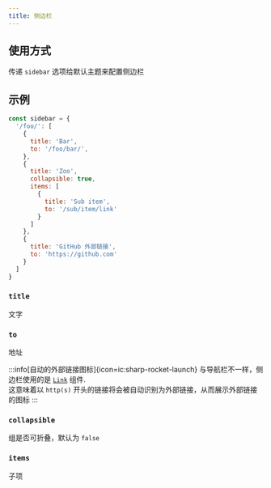 ```yaml
---
title: 侧边栏
---
```


## 使用方式

传递 `sidebar` 选项给默认主题来配置侧边栏

## 示例

```js
const sidebar = {
  '/foo/': [
    {
      title: 'Bar',
      to: '/foo/bar/',
    },
    {
      title: 'Zoo',
      collapsible: true,
      items: [
        {
          title: 'Sub item',
          to: '/sub/item/link'
        }
      ]
    },
    {
      title: 'GitHub 外部链接',
      to: 'https://github.com'
    }
  ]
}
```

### `title`

文字

### `to`

地址

:::info[自动的外部链接图标]{icon=ic:sharp-rocket-launch}
与导航栏不一样，侧边栏使用的是 [`Link`](/guide/default-theme/builtin-components/#Link) 组件.  
这意味着以 `http(s)` 开头的链接将会被自动识别为外部链接，从而展示外部链接的图标
:::

### `collapsible`

组是否可折叠，默认为 `false`

### `items`

子项